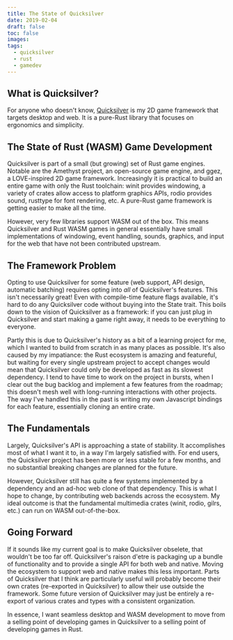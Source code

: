 ```yaml
---
title: The State of Quicksilver
date: 2019-02-04
draft: false
toc: false
images:
tags:
  - quicksilver
  - rust
  - gamedev
---
```


## What is Quicksilver?

For anyone who doesn't know, [Quicksilver](https://github.com/ryanisaacg/quicksilver) is my 2D game framework that targets desktop and web. It is a pure-Rust library that focuses on ergonomics and simplicity.

## The State of Rust (WASM) Game Development

Quicksilver is part of a small (but growing) set of Rust game engines. Notable are the Amethyst project, an open-source game engine, and ggez, a LOVE-inspired 2D game framework.
Increasingly it is practical to build an entire game with only the Rust toolchain: winit provides windowing, a variety of crates allow access to platform graphics APIs, rodio provides sound, rusttype for font rendering, etc. A pure-Rust game framework is getting easier to make all the time.

However, very few libraries support WASM out of the box. This means Quicksilver and Rust WASM games in general essentially have small implementations of windowing, event handling, sounds, graphics, and input for the web that have not been contributed upstream.

## The Framework Problem

Opting to use Quicksilver for some feature (web support, API design, automatic batching) requires opting into *all* of Quicksilver's features. This isn't necessarily great! Even with compile-time feature flags available, it's hard to do any Quicksilver code without buying into the State trait. This boils down to the vision of Quicksilver as a framework: if you can just plug in Quicksilver and start making a game right away, it needs to be everything to everyone.

Partly this is due to Quicksilver's history as a bit of a learning project for me, which I wanted to build from scratch in as many places as possible. It's also caused by my impatiance: the Rust ecosystem is amazing and featureful, but waiting for every single upstream project to accept changes would mean that Quicksilver could only be developed as fast as its slowest dependency. I tend to have time to work on the project in bursts, when I clear out the bug backlog and implement a few features from the roadmap; this doesn't mesh well with long-running interactions with other projects. The way I've handled this in the past is writing my own Javascript bindings for each feature, essentially cloning an entire crate.

## The Fundamentals

Largely, Quicksilver's API is approaching a state of stability. It accomplishes most of what I want it to, in a way I'm largely satisfied with. For end users, the Quicksilver project has been more or less stable for a few months, and no substantial breaking changes are planned for the future.

However, Quicksilver still has quite a few systems implemented by a dependency and an ad-hoc web clone of that dependency. This is what I hope to change, by contributing web backends across the ecosystem. My ideal outcome is that the fundamental multimedia crates (winit, rodio, gilrs, etc.) can run on WASM out-of-the-box.

## Going Forward

If it sounds like my current goal is to make Quicksilver obselete, that wouldn't be too far off. Quicksilver's raison d'etre is packaging up a bundle of functionality and to provide a single API for both web and native. Moving the ecosystem to support web and native makes this less important. Parts of Quicksilver that I think are particularly useful will probably become their own crates (re-exported in Quicksilver) to allow their use outside the framework. Some future version of Quicksilver may just be entirely a re-export of various crates and types with a consistent organization.

In essence, I want seamless desktop and WASM development to move from a selling point of developing games in Quicksilver to a selling point of developing games in Rust.

